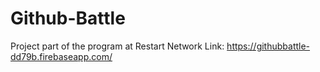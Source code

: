 # Github-Battle

Project part of the program at Restart Network
Link: https://githubbattle-dd79b.firebaseapp.com/
